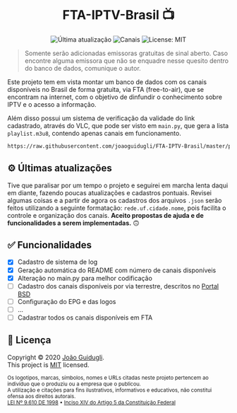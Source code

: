 <h1 align="center">FTA-IPTV-Brasil 📺</h1>
<p align="center">
<img alt="Última atualização" src="https://img.shields.io/badge/%C3%9Altima_atualiza%C3%A7%C3%A3o-22/7/2021-blue.svg" target="_blank" />
<img alt="Canais" src="https://img.shields.io/badge/Canais-70-success" target="_blank" />
<img alt="License: MIT" src="https://img.shields.io/badge/license-MIT-yellow.svg" target="_blank" />
</p>

> Somente serão adicionadas emissoras gratuitas de sinal aberto. Caso encontre alguma emissora que não se enquadre nesse quesito dentro do banco de dados, comunique o autor.

Este projeto tem em vista montar um banco de dados com os canais disponíveis no Brasil de forma gratuita, via FTA (free-to-air), que se encontram na internet, com o objetivo de dinfundir o conhecimento sobre IPTV e o acesso a informação.

Além disso possui um sistema de verificação da validade do link cadastrado, através do VLC, que pode ser visto em `main.py`, que gera a lista `playlist.m3u8`, contendo apenas canais em funcionamento.

```sh
https://raw.githubusercontent.com/joaoguidugli/FTA-IPTV-Brasil/master/playlist.m3u8
```

## ⚙️ Últimas atualizações

Tive que paralisar por um tempo o projeto e seguirei em marcha lenta daqui em diante, fazendo poucas atualizações e cadastros pontuais. Revisei algumas coisas e a partir de agora os cadastros dos arquivos `.json` serão feitos utilizando a seguinte formatação: `rede.uf.cidade.nome`, pois facilita o controle e organização dos canais. **Aceito propostas de ajuda e de funcionalidades a serem implementadas.** 🙃

## ✅ Funcionalidades

- [x] Cadastro de sistema de log
- [x] Geração automática do README com número de canais disponíveis
- [x] Alteração no main.py para melhor codificação
- [ ] Cadastro dos canais disponíveis por via terrestre, descritos no [Portal BSD](https://www.portalbsd.com.br/)
- [ ] Configuração do EPG e das logos
- [ ] ...
- [ ] Cadastrar todos os canais disponíveis em FTA

## 📝 Licença

Copyright © 2020 [João Guidugli](https://github.com/joaoguidugli).<br/>
This project is [MIT](https://github.com/joaoguidugli/FTA-IPTV-Brasil/blob/master/LICENSE) licensed.<br/>

<sub>Os logotipos, marcas, símbolos, nomes e URLs citadas neste projeto pertencem ao indivíduo que o produziu ou a empresa que o publicou.</sub><br/>
<sub>A utilização e citações para fins ilustrativos, informativos e educativos, não constitui ofensa aos direitos autorais.</sub><br/>
<sub>[LEI Nº 9.610 DE 1998](http://www.planalto.gov.br/ccivil_03/Leis/L9610.htm) • [Inciso XIV do Artigo 5 da Constituição Federal](https://presrepublica.jusbrasil.com.br/legislacao/91972/constituicao-da-republica-federativa-do-brasil-1988#art-5--inc-XIV)</sub>

